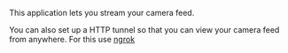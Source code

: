 This application lets you stream your camera feed.

You can also set up a HTTP tunnel so that you can view your camera feed from anywhere. For this use [ngrok](https://ngrok.com/docs)
